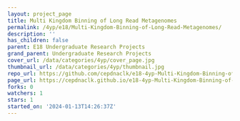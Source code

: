 ```yaml
---
layout: project_page
title: Multi Kingdom Binning of Long Read Metagenomes
permalink: /4yp/e18/Multi-Kingdom-Binning-of-Long-Read-Metagenomes/
description: ''
has_children: false
parent: E18 Undergraduate Research Projects
grand_parent: Undergraduate Research Projects
cover_url: /data/categories/4yp/cover_page.jpg
thumbnail_url: /data/categories/4yp/thumbnail.jpg
repo_url: https://github.com/cepdnaclk/e18-4yp-Multi-Kingdom-Binning-of-Long-Read-Metagenomes
page_url: https://cepdnaclk.github.io/e18-4yp-Multi-Kingdom-Binning-of-Long-Read-Metagenomes
forks: 0
watchers: 1
stars: 1
started_on: '2024-01-13T14:26:37Z'
---
```


